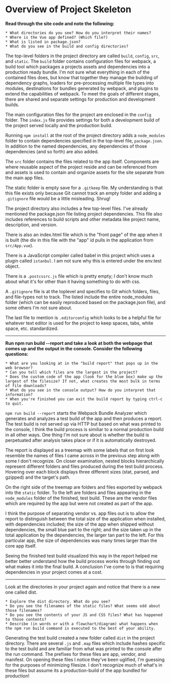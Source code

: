 # Overview of Project Skeleton
 
 **Read through the site code and note the following:**    
 
    * What directories do you see? How do you interpret their names?    
    * Where is the Vue app defined? (Which file?)    
    * What is listed in package.json?    
    * What do you see in the build and config directories?    

The top-level folders in the project directory are called `build`, `config`, `src`, and `static`. The `build` folder contains configuration files for webpack, a build tool which packages a projects assets and dependencies into a production ready bundle. I'm not sure what everything in each of the contained files does, but know that together they manage the building of dependency graphs, loaders for pre-processing multiple file types into modules, destinations for bundles generated by webpack, and plugins to extend the capabilities of webpack. To meet the goals of different stages, there are shared and separate settings for production and development builds.

The main configuration files for the project are enclosed in the `config` folder. The `index.js` file provides settings for both a development build of the project served locally and the production build. 

Running `npm install` at the root of the project directory adds a `node_modules` folder to contain dependencies specified in the top-level file, `package.json`. In addition to the named dependencies, any dependencies of those dependencies (and so forth) are also added. 

The `src` folder contains the files related to the app itself. Components are where reusable aspect of the project reside and can be referenced from and assets is used to contain and organize assets for the site separate from the main app files. 

The static folder is empty save for a `.gitkeep` file. My understanding is that this file exists only because Git cannot track an empty folder and adding a `.gitignore` file would be a little misleading. Shrug!

The project directory also includes a few top-level files. I've already mentioned the package.json file listing project dependencies. This file also includes references to build scripts and other metadata like project name, description, and version. 

There is also an index.html file which is the "front page" of the app when it is built (the div in this file with the "app" id pulls in the application from `src/App.vue`). 

There is a JavaScript compiler called babel in this project which uses a plugin called `istanbul`. I am not sure why this is entered under the env.test object. 

There is a `.postcssrc.js` file which is pretty empty; I don't know much about what it's for other than it having something to do with css. 

A `.gitignore` file is at the toplevel and specifies to Git which folders, files, and file-types not to track. The listed include the entire node_modules folder (which can be easily reproduced based on the package.json file), and some others I'm not sure about. 

The last file to mention is `.editorconfig` which looks to be a helpful file for whatever text editor is used for the project to keep spaces, tabs, white space, etc. standardized. 

---

**Run npm run build --report and take a look at both the webpage that comes up and the output in the console. Consider the following questions:**

    * What are you looking at in the "build report" that pops up in the web browser?    
    * Can you tell which files are the largest in the project?     
    * Does the custom code of the app (look for the blue box) make up the largest of the filesize? If not, what creates the most bulk in terms of file downloads?     
    * What do you see in the console output? How do you interpret that information?    
    * When you're finished you can exit the build report by typing ctrl-c to quit.   

`npm run build --report` starts the Webpack Bundle Analyzer which generates and analyzes a test build of the app and then produces a report. The test build is not served up via HTTP but based on what was printed to the console, I think the build process is similiar to a normal production build in all other ways. One thing I'm not sure about is whether the build is perpetuated after analysis takes place or if it is automatically destroyed. 

The report is displayed as a treemap with some labels that on first look resemble the names of files I came across in the previous step along with some I don't recognize. On closer examination, nested blocks hierarchically represent different folders and files produced during the test build process. Hovering over each block displays three different sizes (stat, parsed, and gzipped) and the target's path. 

On the right side of the treemap are folders and files exported by webpack into the `static` folder. To the left are folders and files appearing in the `node_modules` folder of the finished, test build. These are the vendor files which are required by the app but were not created as part of the app.

I think the purpose of separating vendor vs. app files out is to allow the report to distinguish between the total size of the application when installed, with dependencies included; the size of the app when shipped without dependencies, the small blue part to the right; and the size taken up in the total application by the dependencies, the larger tan part to the left. For this particular app, the size of dependencies was many times larger than the core app itself.

Seeing the finished test build visualized this way in the report helped me better better understand how the build process works through finding out what makes it into the final build. A conclusion I've come to is that requiring dependencies in your project comes at a cost.

---

Look at the directories in your project again and notice that there is a new one called dist.

    * Explore the dist directory. What do you see?    
    * Do you see the filenames of the static files? What seems odd about those filenames?   
    * Do you see the contents of your JS and CSS files? What has happened to those contents?   
    * Describe (in words or with a flowchart/diagram) what happens when the npm run build command is executed to the best of your ability.   
    
 
Generating the test build created a new folder called `dist` in the project directory. There are several `.js` and `.map` files which include hashes specific to the test build and are familiar from what was printed to the console after the run command. The prefixes for these files are app, vendor, and manifest. On opening these files I notice they've been uglified, I'm guessing for the purposes of minimizing filesize. I don't recognize much of what's in these files but assume its a production-build of the app bundled for production!
